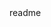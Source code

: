 <snippet>
  <content><![CDATA[
# ${1:Coffee Break}
Coffee Break allows user to choose between two categories: Coffee and tea. Further it has sub categories to give detail about each product. The long term goal of this project was to create complete database of different cafeteria products with their description.   
## Technologies Used
The technologies used in this project are as follows.
1. HTML
2. CSS
3. Bootstrap
4. Angular JavaScript
5. Mongodb
6. Node
## Why certain technologies
This project shows uses bootstrap to make the website responsive. Angular javascript with node is used to avoid redundancy of code and for reusabity of code as well. Also, the database of the application is made in Mongodb.
]]></content>
  <tabTrigger>readme</tabTrigger>
</snippet>
